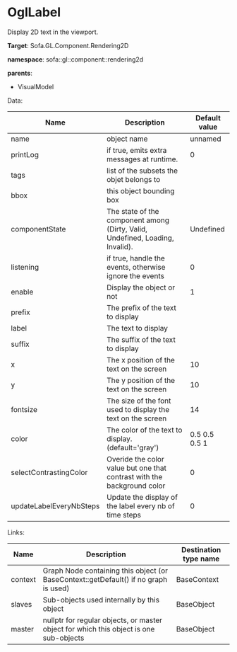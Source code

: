 # OglLabel

Display 2D text in the viewport.


__Target__: Sofa.GL.Component.Rendering2D

__namespace__: sofa::gl::component::rendering2d

__parents__:

- VisualModel

Data: 

<table>
    <thead>
        <tr>
            <th>Name</th>
            <th>Description</th>
            <th>Default value</th>
        </tr>
    </thead>
    <tbody>
	<tr>
		<td>name</td>
		<td>
object name
		</td>
		<td>unnamed</td>
	</tr>
	<tr>
		<td>printLog</td>
		<td>
if true, emits extra messages at runtime.
		</td>
		<td>0</td>
	</tr>
	<tr>
		<td>tags</td>
		<td>
list of the subsets the objet belongs to
		</td>
		<td></td>
	</tr>
	<tr>
		<td>bbox</td>
		<td>
this object bounding box
		</td>
		<td></td>
	</tr>
	<tr>
		<td>componentState</td>
		<td>
The state of the component among (Dirty, Valid, Undefined, Loading, Invalid).
		</td>
		<td>Undefined</td>
	</tr>
	<tr>
		<td>listening</td>
		<td>
if true, handle the events, otherwise ignore the events
		</td>
		<td>0</td>
	</tr>
	<tr>
		<td>enable</td>
		<td>
Display the object or not
		</td>
		<td>1</td>
	</tr>
	<tr>
		<td>prefix</td>
		<td>
The prefix of the text to display
		</td>
		<td></td>
	</tr>
	<tr>
		<td>label</td>
		<td>
The text to display
		</td>
		<td></td>
	</tr>
	<tr>
		<td>suffix</td>
		<td>
The suffix of the text to display
		</td>
		<td></td>
	</tr>
	<tr>
		<td>x</td>
		<td>
The x position of the text on the screen
		</td>
		<td>10</td>
	</tr>
	<tr>
		<td>y</td>
		<td>
The y position of the text on the screen
		</td>
		<td>10</td>
	</tr>
	<tr>
		<td>fontsize</td>
		<td>
The size of the font used to display the text on the screen
		</td>
		<td>14</td>
	</tr>
	<tr>
		<td>color</td>
		<td>
The color of the text to display. (default='gray')
		</td>
		<td>0.5 0.5 0.5 1</td>
	</tr>
	<tr>
		<td>selectContrastingColor</td>
		<td>
Overide the color value but one that contrast with the background color
		</td>
		<td>0</td>
	</tr>
	<tr>
		<td>updateLabelEveryNbSteps</td>
		<td>
Update the display of the label every nb of time steps
		</td>
		<td>0</td>
	</tr>

</tbody>
</table>

Links: 


| Name | Description | Destination type name |
| ---- | ----------- | --------------------- |
|context|Graph Node containing this object (or BaseContext::getDefault() if no graph is used)|BaseContext|
|slaves|Sub-objects used internally by this object|BaseObject|
|master|nullptr for regular objects, or master object for which this object is one sub-objects|BaseObject|

